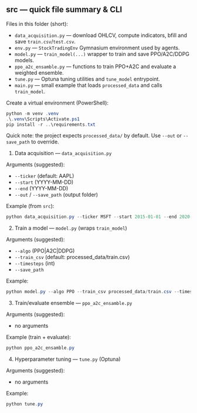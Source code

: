 ## src — quick file summary & CLI

Files in this folder (short):

- `data_acquisition.py` — download OHLCV, compute indicators, bfill and save `train.csv`/`test.csv`.
- `env.py` — `StockTradingEnv` Gymnasium environment used by agents.
- `model.py` — `train_model(...)` wrapper to train and save PPO/A2C/DDPG models.
- `ppo_a2c_ensamble.py` — functions to train PPO+A2C and evaluate a weighted ensemble.
- `tune.py` — Optuna tuning utilities and `tune_model` entrypoint.
- `main.py` — small example that loads `processed_data` and calls `train_model`.

Create a virtual environment (PowerShell):

```powershell
python -m venv .venv
.\.venv\Scripts\Activate.ps1
pip install -r ..\requirements.txt
```

Quick note: the project expects `processed_data/` by default. Use `--out` or `--save_path` to override.


1) Data acquisition — `data_acquisition.py`

Arguments (suggested):
- `--ticker` (default: AAPL)
- `--start` (YYYY-MM-DD)
- `--end` (YYYY-MM-DD)
- `--out` / `--save_path` (output folder)

Example (from `src`):

```powershell
python data_acquisition.py --ticker MSFT --start 2015-01-01 --end 2020-12-31 --out processed_data
```


2) Train a model — `model.py` (wraps `train_model`)

Arguments (suggested):
- `--algo` (PPO|A2C|DDPG)
- `--train_csv` (default: processed_data/train.csv)
- `--timesteps` (int)
- `--save_path`

Example:

```powershell
python model.py --algo PPO --train_csv processed_data/train.csv --timesteps 50000 --save_path ppo_model
```

3) Train/evaluate ensemble — `ppo_a2c_ensamble.py`

Arguments (suggested):
- no arguments

Example (train + evaluate):

```powershell
python ppo_a2c_ensamble.py 
```

4) Hyperparameter tuning — `tune.py` (Optuna)

Arguments (suggested):
- no arguments

Example:

```powershell
python tune.py
```

